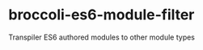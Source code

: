 broccoli-es6-module-filter
==========================

Transpiler ES6 authored modules to other module types
